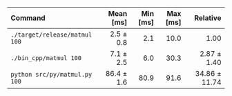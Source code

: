 | Command | Mean [ms] | Min [ms] | Max [ms] | Relative |
|:---|---:|---:|---:|---:|
| `./target/release/matmul 100` | 2.5 ± 0.8 | 2.1 | 10.0 | 1.00 |
| `./bin_cpp/matmul 100` | 7.1 ± 2.5 | 6.0 | 30.3 | 2.87 ± 1.40 |
| `python src/py/matmul.py 100` | 86.4 ± 1.6 | 80.9 | 91.6 | 34.86 ± 11.74 |
